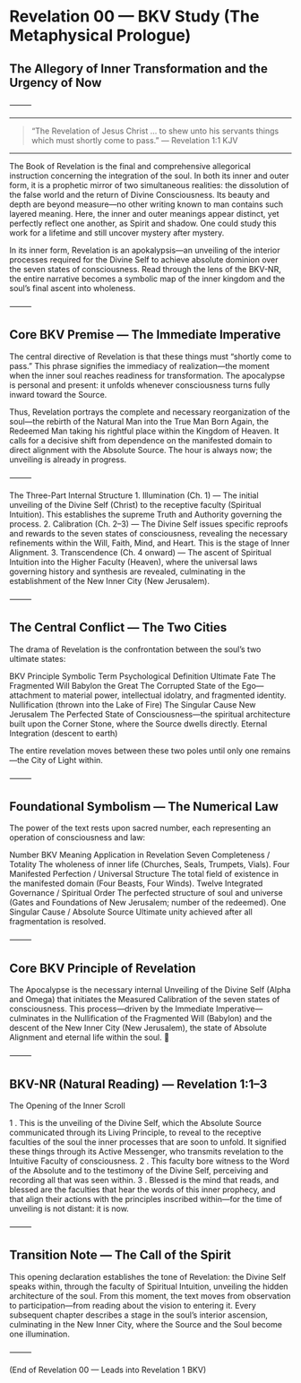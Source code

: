 # Revelation 00 — BKV Study (The Metaphysical Prologue)

## The Allegory of Inner Transformation and the Urgency of Now

⸻
___

>“The Revelation of Jesus Christ … to shew unto his servants things which must shortly come to pass.” — Revelation 1:1 KJV

___

The Book of Revelation is the final and comprehensive allegorical instruction concerning the integration of the soul.
In both its inner and outer form, it is a prophetic mirror of two simultaneous realities: the dissolution of the false world and the return of Divine Consciousness.
Its beauty and depth are beyond measure—no other writing known to man contains such layered meaning.
Here, the inner and outer meanings appear distinct, yet perfectly reflect one another, as Spirit and shadow.
One could study this work for a lifetime and still uncover mystery after mystery.

In its inner form, Revelation is an apokalypsis—an unveiling of the interior processes required for the Divine Self to achieve absolute dominion over the seven states of consciousness.
Read through the lens of the BKV-NR, the entire narrative becomes a symbolic map of the inner kingdom and the soul’s final ascent into wholeness.

⸻

## Core BKV Premise — The Immediate Imperative

The central directive of Revelation is that these things must “shortly come to pass.”
This phrase signifies the immediacy of realization—the moment when the inner soul reaches readiness for transformation.
The apocalypse is personal and present: it unfolds whenever consciousness turns fully inward toward the Source.

Thus, Revelation portrays the complete and necessary reorganization of the soul—the rebirth of the Natural Man into the True Man Born Again, the Redeemed Man taking his rightful place within the Kingdom of Heaven.
It calls for a decisive shift from dependence on the manifested domain to direct alignment with the Absolute Source.
The hour is always now; the unveiling is already in progress.

⸻

The Three-Part Internal Structure
	1.	Illumination (Ch. 1) — The initial unveiling of the Divine Self (Christ) to the receptive faculty (Spiritual Intuition). This establishes the supreme Truth and Authority governing the process.
	2.	Calibration (Ch. 2–3) — The Divine Self issues specific reproofs and rewards to the seven states of consciousness, revealing the necessary refinements within the Will, Faith, Mind, and Heart. This is the stage of Inner Alignment.
	3.	Transcendence (Ch. 4 onward) — The ascent of Spiritual Intuition into the Higher Faculty (Heaven), where the universal laws governing history and synthesis are revealed, culminating in the establishment of the New Inner City (New Jerusalem).

⸻

## The Central Conflict — The Two Cities

The drama of Revelation is the confrontation between the soul’s two ultimate states:

BKV Principle	Symbolic Term	Psychological Definition	Ultimate Fate
The Fragmented Will	Babylon the Great	The Corrupted State of the Ego—attachment to material power, intellectual idolatry, and fragmented identity.	Nullification (thrown into the Lake of Fire)
The Singular Cause	New Jerusalem	The Perfected State of Consciousness—the spiritual architecture built upon the Corner Stone, where the Source dwells directly.	Eternal Integration (descent to earth)

The entire revelation moves between these two poles until only one remains—the City of Light within.

⸻

## Foundational Symbolism — The Numerical Law

The power of the text rests upon sacred number, each representing an operation of consciousness and law:

Number	BKV Meaning	Application in Revelation
Seven	Completeness / Totality	The wholeness of inner life (Churches, Seals, Trumpets, Vials).
Four	Manifested Perfection / Universal Structure	The total field of existence in the manifested domain (Four Beasts, Four Winds).
Twelve	Integrated Governance / Spiritual Order	The perfected structure of soul and universe (Gates and Foundations of New Jerusalem; number of the redeemed).
One	Singular Cause / Absolute Source	Ultimate unity achieved after all fragmentation is resolved.


⸻

## Core BKV Principle of Revelation

The Apocalypse is the necessary internal Unveiling of the Divine Self (Alpha and Omega) that initiates the Measured Calibration of the seven states of consciousness.
This process—driven by the Immediate Imperative—culminates in the Nullification of the Fragmented Will (Babylon) and the descent of the New Inner City (New Jerusalem), the state of Absolute Alignment and eternal life within the soul. 🧭

⸻

## BKV-NR (Natural Reading) — Revelation 1:1–3

The Opening of the Inner Scroll

1 . This is the unveiling of the Divine Self, which the Absolute Source communicated through its Living Principle, to reveal to the receptive faculties of the soul the inner processes that are soon to unfold. It signified these things through its Active Messenger, who transmits revelation to the Intuitive Faculty of consciousness.
2 . This faculty bore witness to the Word of the Absolute and to the testimony of the Divine Self, perceiving and recording all that was seen within.
3 . Blessed is the mind that reads, and blessed are the faculties that hear the words of this inner prophecy, and that align their actions with the principles inscribed within—for the time of unveiling is not distant: it is now.

⸻

## Transition Note — The Call of the Spirit

This opening declaration establishes the tone of Revelation: the Divine Self speaks within, through the faculty of Spiritual Intuition, unveiling the hidden architecture of the soul.
From this moment, the text moves from observation to participation—from reading about the vision to entering it.
Every subsequent chapter describes a stage in the soul’s interior ascension, culminating in the New Inner City, where the Source and the Soul become one illumination.

⸻

(End of Revelation 00 — Leads into Revelation 1 BKV)




